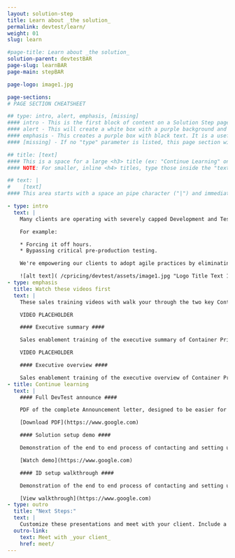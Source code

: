 ```yaml
---
layout: solution-step
title: Learn about _the solution_
permalink: devtest/learn/
weight: 01
slug: learn

#page-title: Learn about _the solution_
solution-parent: devtestBAR
page-slug: learnBAR
page-main: stepBAR

page-logo: image1.jpg

page-sections:
# PAGE SECTION CHEATSHEET

## type: intro, alert, emphasis, [missing]
#### intro - This is the first block of content on a Solution Step page. It does not have a title (the 'page-title' parameter above handles this).
#### alert - This will create a white box with a purple background and purple text. This is a convenient way to warn a reader to something important in this process
#### emphasis - This creates a purple box with black text. It is a useful way to highlight content that may have an interactive component or needs to stand out.
#### [missing] - If no "type" parameter is listed, this page section will be a normal, borderless area of content.

## title: [text]
#### This is a space for a large <h3> title (ex: "Continue Learning" on /cpricing/salesguides/devtest/learn/). This will be inserted at the top of this Page Section.
#### NOTE: For smaller, inline <h4> titles, type those inside the "text" parameter with "#### " and " ####" around them. They will be populated with the rest of the Page Section text.

## text: |
#    [text]
#### This area starts with a space an pipe character ("|") and immediately goes to a new line. This tells Jekyll to treat this parameter as markdown. Every line after the "|" needs to be indented twice in order for YAML to know that you are not trying to start a new parameter. Enter content formatted as markdown (specifically kramdown).

- type: intro
  text: |
    Many clients are operating with severely capped Development and Test environments compromising best practices.

    For example:

    * Forcing it off hours.
    * Bypassing critical pre-production testing.

    We're empowering our clients to adopt agile practices by eliminating the fear of cost increase.

    ![alt text]( /cpricing/devtest/assets/image1.jpg "Logo Title Text 1")
- type: emphasis
  title: Watch these videos first
  text: |
    These sales training videos with walk your through the two key Container Pricing presentations you would give your clients.

    VIDEO PLACEHOLDER

    #### Executive summary ####

    Sales enablement training of the executive summary of Container Pricing for IBM Z.

    VIDEO PLACEHOLDER

    #### Executive overview ####

    Sales enablement training of the executive overview of Container Pricing for IBM Z.
- title: Continue learning
  text: |
    #### Full DevTest announce ####

    PDF of the complete Announcement letter, designed to be easier for clients to read.

    [Download PDF](https://www.google.com)

    #### Solution setup demo ####

    Demonstration of the end to end process of contacting and setting up an solution in a dedicated LPAR.

    [Watch demo](https://www.google.com)

    #### ID setup walkthrough ####

    Demonstration of the end to end process of contacting and setting up an solution in a dedidcated LPAR.

    [View walkthrough](https://www.google.com)
- type: outro
  title: "Next Steps:"
  text: |
    Customize these presentations and meet with your client. Include a senior representation from development who understands the pain points caused by severely capped DevTest environments.
  outro-link:
    text: Meet with _your client_
    href: meet/
---
```

